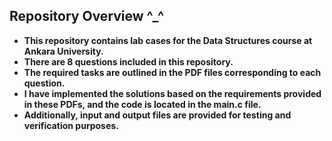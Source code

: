 ## Repository Overview   ^_^

- **This repository contains lab cases for the Data Structures course at Ankara University.**
- **There are 8 questions included in this repository.**
- **The required tasks are outlined in the PDF files corresponding to each question.**
- **I have implemented the solutions based on the requirements provided in these PDFs, and the code is located in the main.c file.**
- **Additionally, input and output files are provided for testing and verification purposes.**
 
